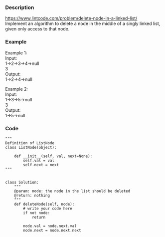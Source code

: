 ### Description
https://www.lintcode.com/problem/delete-node-in-a-linked-list/ \
Implement an algorithm to delete a node in the middle of a singly linked list, given only access to that node.

### Example
Example 1:\
Input:\
1->2->3->4->null\
3\
Output:\
1->2->4->null

Example 2:\
Input:\
1->3->5->null\
3\
Output:\
1->5->null

### Code
```
"""
Definition of ListNode
class ListNode(object):

    def __init__(self, val, next=None):
        self.val = val
        self.next = next
"""


class Solution:
    """
    @param: node: the node in the list should be deleted
    @return: nothing
    """
    def deleteNode(self, node):
        # write your code here
        if not node:
            return
        
        node.val = node.next.val
        node.next = node.next.next
```
